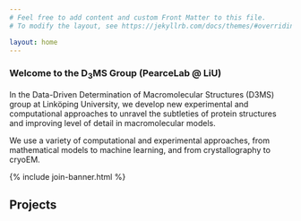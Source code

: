 ```yaml
---
# Feel free to add content and custom Front Matter to this file.
# To modify the layout, see https://jekyllrb.com/docs/themes/#overriding-theme-defaults

layout: home
---
```


### Welcome to the D<sub>3</sub>MS Group (PearceLab @ LiU)

In the Data-Driven Determination of Macromolecular Structures (D3MS) group at Linköping University, we develop new experimental and computational approaches to unravel the subtleties of protein structures and improving level of detail in macromolecular models.

We use a variety of computational and experimental approaches, from mathematical models to machine learning, and from crystallography to cryoEM. 

{% include join-banner.html %}

## Projects

